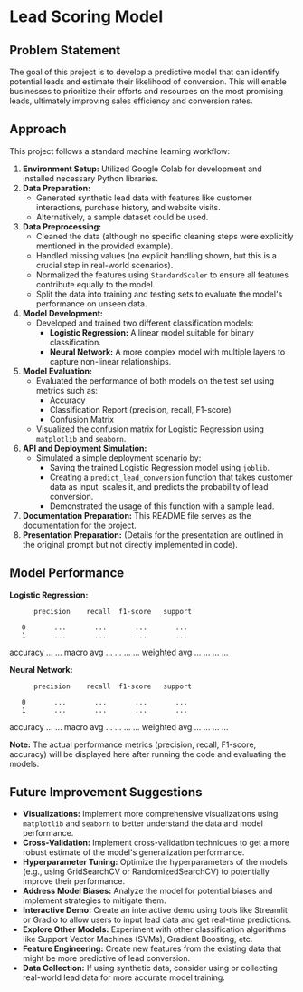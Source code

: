 # Lead Scoring Model

## Problem Statement

The goal of this project is to develop a predictive model that can identify potential leads and estimate their likelihood of conversion. This will enable businesses to prioritize their efforts and resources on the most promising leads, ultimately improving sales efficiency and conversion rates.

## Approach

This project follows a standard machine learning workflow:

1.  **Environment Setup:** Utilized Google Colab for development and installed necessary Python libraries.
2.  **Data Preparation:**
    * Generated synthetic lead data with features like customer interactions, purchase history, and website visits.
    * Alternatively, a sample dataset could be used.
3.  **Data Preprocessing:**
    * Cleaned the data (although no specific cleaning steps were explicitly mentioned in the provided example).
    * Handled missing values (no explicit handling shown, but this is a crucial step in real-world scenarios).
    * Normalized the features using `StandardScaler` to ensure all features contribute equally to the model.
    * Split the data into training and testing sets to evaluate the model's performance on unseen data.
4.  **Model Development:**
    * Developed and trained two different classification models:
        * **Logistic Regression:** A linear model suitable for binary classification.
        * **Neural Network:** A more complex model with multiple layers to capture non-linear relationships.
5.  **Model Evaluation:**
    * Evaluated the performance of both models on the test set using metrics such as:
        * Accuracy
        * Classification Report (precision, recall, F1-score)
        * Confusion Matrix
    * Visualized the confusion matrix for Logistic Regression using `matplotlib` and `seaborn`.
6.  **API and Deployment Simulation:**
    * Simulated a simple deployment scenario by:
        * Saving the trained Logistic Regression model using `joblib`.
        * Creating a `predict_lead_conversion` function that takes customer data as input, scales it, and predicts the probability of lead conversion.
        * Demonstrated the usage of this function with a sample lead.
7.  **Documentation Preparation:** This README file serves as the documentation for the project.
8.  **Presentation Preparation:** (Details for the presentation are outlined in the original prompt but not directly implemented in code).

## Model Performance

**Logistic Regression:**

          precision    recall  f1-score   support

       0       ...       ...       ...       ...
       1       ...       ...       ...       ...

accuracy                           ...       ...
macro avg       ...       ...       ...       ...
weighted avg       ...       ...       ...       ...


**Neural Network:**

          precision    recall  f1-score   support

       0       ...       ...       ...       ...
       1       ...       ...       ...       ...

accuracy                           ...       ...
macro avg       ...       ...       ...       ...
weighted avg       ...       ...       ...       ...


**Note:** The actual performance metrics (precision, recall, F1-score, accuracy) will be displayed here after running the code and evaluating the models.

## Future Improvement Suggestions

* **Visualizations:** Implement more comprehensive visualizations using `matplotlib` and `seaborn` to better understand the data and model performance.
* **Cross-Validation:** Implement cross-validation techniques to get a more robust estimate of the model's generalization performance.
* **Hyperparameter Tuning:** Optimize the hyperparameters of the models (e.g., using GridSearchCV or RandomizedSearchCV) to potentially improve their performance.
* **Address Model Biases:** Analyze the model for potential biases and implement strategies to mitigate them.
* **Interactive Demo:** Create an interactive demo using tools like Streamlit or Gradio to allow users to input lead data and get real-time predictions.
* **Explore Other Models:** Experiment with other classification algorithms like Support Vector Machines (SVMs), Gradient Boosting, etc.
* **Feature Engineering:** Create new features from the existing data that might be more predictive of lead conversion.
* **Data Collection:** If using synthetic data, consider using or collecting real-world lead data for more accurate model training.
